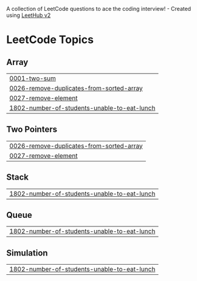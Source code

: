 A collection of LeetCode questions to ace the coding interview! - Created using [LeetHub v2](https://github.com/arunbhardwaj/LeetHub-2.0)
<!---LeetCode Topics Start-->
# LeetCode Topics
## Array
|  |
| ------- |
| [0001-two-sum](https://github.com/sidharth756/LeetCode/tree/master/0001-two-sum) |
| [0026-remove-duplicates-from-sorted-array](https://github.com/sidharth756/LeetCode/tree/master/0026-remove-duplicates-from-sorted-array) |
| [0027-remove-element](https://github.com/sidharth756/LeetCode/tree/master/0027-remove-element) |
| [1802-number-of-students-unable-to-eat-lunch](https://github.com/sidharth756/LeetCode/tree/master/1802-number-of-students-unable-to-eat-lunch) |
## Two Pointers
|  |
| ------- |
| [0026-remove-duplicates-from-sorted-array](https://github.com/sidharth756/LeetCode/tree/master/0026-remove-duplicates-from-sorted-array) |
| [0027-remove-element](https://github.com/sidharth756/LeetCode/tree/master/0027-remove-element) |
## Stack
|  |
| ------- |
| [1802-number-of-students-unable-to-eat-lunch](https://github.com/sidharth756/LeetCode/tree/master/1802-number-of-students-unable-to-eat-lunch) |
## Queue
|  |
| ------- |
| [1802-number-of-students-unable-to-eat-lunch](https://github.com/sidharth756/LeetCode/tree/master/1802-number-of-students-unable-to-eat-lunch) |
## Simulation
|  |
| ------- |
| [1802-number-of-students-unable-to-eat-lunch](https://github.com/sidharth756/LeetCode/tree/master/1802-number-of-students-unable-to-eat-lunch) |

